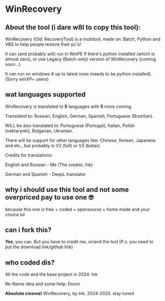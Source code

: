 # WinRecovery
## About the tool (i dare w8l to copy this tool):
WinRecovery (Old: RecoveryTool) is a multitool, made on: Batch, Python and VBS to help people restore their pc's!

It can (and probably will) run in WinPE if there's python installed (which is almost zero), or use Legacy (Batch-only) version of WinRecovery (coming soon...)

It can run on windows 8 up to latest ones (needs to be python installed). (Sorry winXP+ users)

## wat languages supported
WinRecovery is translated to **5** languages with **5** more coming.

Translated to: Russian, English, German, Spanish, Portuguese (Brazilian).

WILL be also translated to: Portuguese (Portugal), Italian, Polish (nektarynki), Bulgarian, Ukranian.

There will be support for other languages like: Chinese, Korean, Japanese and etc., but probably in V2 (full) or V3 (betas)

Credits for translations:

English and Russian - Me (The creator, Ink)

German and Spanish - DeepL translator

## why i should use this tool and not some overpriced pay to use one 🤓
because this one is free + coded + opensourse + home made and your choice lul
## can i fork this?
**Yes**, you can. But you have to credit me, or/and the tool (P.s. you need to put the download link/github link)
## who coded dis?
All the code and the base project in 2024: Ink

Re-Name idea and some help: Doom



**Absolute cinema!**
WinRecovery, by Ink. 2024-2025. stay tuned

